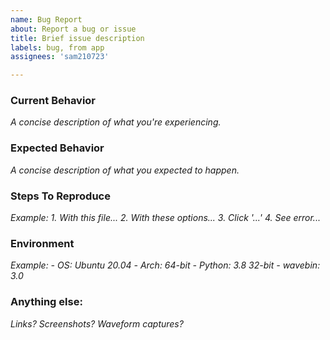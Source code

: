 ```yaml
---
name: Bug Report
about: Report a bug or issue
title: Brief issue description
labels: bug, from app
assignees: 'sam210723'

---
```


### Current Behavior
*A concise description of what you're experiencing.*


### Expected Behavior
*A concise description of what you expected to happen.*


### Steps To Reproduce
*Example:*
*1. With this file...*
*2. With these options...*
*3. Click '...'*
*4. See error...*


### Environment
*Example:*
*- OS: Ubuntu 20.04*
*- Arch: 64-bit*
*- Python: 3.8 32-bit*
*- wavebin: 3.0*


### Anything else:
*Links? Screenshots? Waveform captures?*
